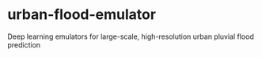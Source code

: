 # urban-flood-emulator
Deep learning emulators for large-scale, high-resolution urban pluvial flood prediction
